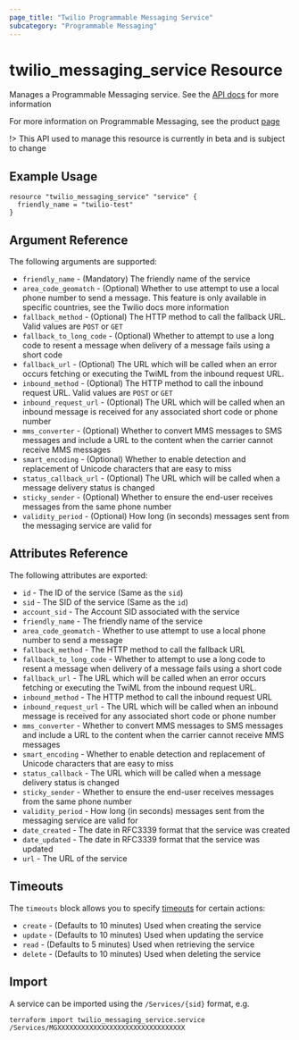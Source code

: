 ```yaml
---
page_title: "Twilio Programmable Messaging Service"
subcategory: "Programmable Messaging"
---
```


# twilio_messaging_service Resource

Manages a Programmable Messaging service. See the [API docs](https://www.twilio.com/docs/sms/services/api) for more information

For more information on Programmable Messaging, see the product [page](https://www.twilio.com/messaging)

!> This API used to manage this resource is currently in beta and is subject to change

## Example Usage

```hcl
resource "twilio_messaging_service" "service" {
  friendly_name = "twilio-test"
}
```

## Argument Reference

The following arguments are supported:

- `friendly_name` - (Mandatory) The friendly name of the service
- `area_code_geomatch` - (Optional) Whether to use attempt to use a local phone number to send a message. This feature is only available in specific countries, see the Twilio docs more information
- `fallback_method` - (Optional) The HTTP method to call the fallback URL. Valid values are `POST` or `GET`
- `fallback_to_long_code` - (Optional) Whether to attempt to use a long code to resent a message when delivery of a message fails using a short code
- `fallback_url` - (Optional) The URL which will be called when an error occurs fetching or executing the TwiML from the inbound request URL.
- `inbound_method` - (Optional) The HTTP method to call the inbound request URL. Valid values are `POST` or `GET`
- `inbound_request_url` - (Optional) The URL which will be called when an inbound message is received for any associated short code or phone number
- `mms_converter` - (Optional) Whether to convert MMS messages to SMS messages and include a URL to the content when the carrier cannot receive MMS messages
- `smart_encoding` - (Optional) Whether to enable detection and replacement of Unicode characters that are easy to miss
- `status_callback_url` - (Optional) The URL which will be called when a message delivery status is changed
- `sticky_sender` - (Optional) Whether to ensure the end-user receives messages from the same phone number
- `validity_period` - (Optional) How long (in seconds) messages sent from the messaging service are valid for

## Attributes Reference

The following attributes are exported:

- `id` - The ID of the service (Same as the `sid`)
- `sid` - The SID of the service (Same as the `id`)
- `account_sid` - The Account SID associated with the service
- `friendly_name` - The friendly name of the service
- `area_code_geomatch` - Whether to use attempt to use a local phone number to send a message
- `fallback_method` - The HTTP method to call the fallback URL
- `fallback_to_long_code` - Whether to attempt to use a long code to resent a message when delivery of a message fails using a short code
- `fallback_url` - The URL which will be called when an error occurs fetching or executing the TwiML from the inbound request URL.
- `inbound_method` - The HTTP method to call the inbound request URL
- `inbound_request_url` - The URL which will be called when an inbound message is received for any associated short code or phone number
- `mms_converter` - Whether to convert MMS messages to SMS messages and include a URL to the content when the carrier cannot receive MMS messages
- `smart_encoding` - Whether to enable detection and replacement of Unicode characters that are easy to miss
- `status_callback` - The URL which will be called when a message delivery status is changed
- `sticky_sender` - Whether to ensure the end-user receives messages from the same phone number
- `validity_period` - How long (in seconds) messages sent from the messaging service are valid for
- `date_created` - The date in RFC3339 format that the service was created
- `date_updated` - The date in RFC3339 format that the service was updated
- `url` - The URL of the service

## Timeouts

The `timeouts` block allows you to specify [timeouts](https://www.terraform.io/docs/configuration/resources.html#timeouts) for certain actions:

- `create` - (Defaults to 10 minutes) Used when creating the service
- `update` - (Defaults to 10 minutes) Used when updating the service
- `read` - (Defaults to 5 minutes) Used when retrieving the service
- `delete` - (Defaults to 10 minutes) Used when deleting the service

## Import

A service can be imported using the `/Services/{sid}` format, e.g.

```shell
terraform import twilio_messaging_service.service /Services/MGXXXXXXXXXXXXXXXXXXXXXXXXXXXXXXXX
```
